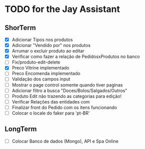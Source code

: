 # TODO for the Jay Assistant

## ShorTerm 
- [x] Adicionar Tipos nos produtos
- [x] Adicionar "Vendido por" nos produtos
- [x] Arrumar o excluir produto ao editar
- [X] Verificar como fazer a relação de PedidosxProdutos no banco
- [ ] Fix/produto-edit-delete
- [X] Preco Vitrine implementado
- [ ] Preco Encomenda implementado
- [ ] Validação dos campos input
- [ ] Mostrar o page control somente quando tiver paginas
- [ ] Adicionar filtro a busca "Doces/Bolos/Salgados/Outros"
- [ ] Produto Edit não trazendo as categorias para edição!
- [ ] Verificar Relações das entidades com
- [ ] Finalizar front do Pedido com os itens funcionando
- [ ] Colocar o locale do faker para 'pt-BR'

## LongTerm
- [ ] Colocar Banco de dados (Mongo), API e Spa Online